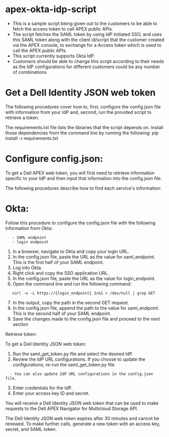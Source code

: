 # apex-okta-idp-script
- This is a sample script being given out to the customers to be able to fetch the access token to call APEX public APIs.
- The script fetches the SAML token by using IdP initiated SSO, and uses this SAML token along with the client id/script that the customer created via the APEX console, to exchange for a Access token which is used to call the APEX public APIs.
- This script currently supports Okta IdP.
- Customers should be able to change this script according to their needs as the IdP configurations for different customers could be any number of combinations

# Get a Dell Identity JSON web token
The following procedures cover how to, first, configure the config.json file with information from your IdP and, second, run the provided script to retrieve a token.

The requirements.txt file lists the libraries that the script depends on.
Install those dependencies from the command line by running the following:
pip install -r requirements.txt
# Configure config.json:

To get a Dell APEX web token, you will first need to retrieve information specific to your IdP and then input that information into the config.json file.

The following procedures describe how to find each service's information:

# Okta:

 Follow this procedure to configure the config.json file with the following information from Okta:
```shell
   - SAML endpoint
   - login endpoint
```
1. In a browser, navigate to Okta and copy your login URL.
2. In the config.json file, paste the URL as the value for saml_endpoint.
   This is the first half of your SAML endpoint.
3. Log into Okta.
4. Right click and copy the SSO application URL.
5. In the config.json file, paste the URL as the value for login_endpoint.
6. Open the command line and run the following command:
```shell
   curl -v -L https://{login_endpoint} 2>&1 > /dev/null | grep GET
```
7. In the output, copy the path in the second GET request.
8. In the config.json file, append the path to the value for saml_endpoint.
   This is the second half of your SAML endpoint.
9. Save the changes made to the config.json file and proceed to the next section

Retrieve token:

To get a Dell Identity JSON web token:

1. Run the saml_get_token.py file and select the desired IdP.
2. Review the IdP URL configurations.
   If you choose to update the configurations, re-run the saml_get_token.py file.
```shell
  - You can also update IdP URL configurations in the config.json file.
```
3. Enter credentials for the IdP.
4. Enter your access key ID and secret.

You will receive a Dell Identity JSON web token that can be used to make requests to the Dell APEX Navigator for Multicloud Storage API.

The Dell Identity JSON web token expires after 30 minutes and cannot be renewed. To make further calls, generate a new token with an access key, secret, and SAML token.